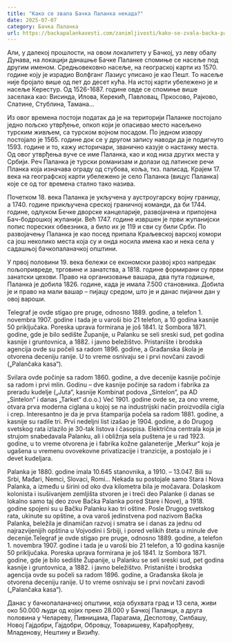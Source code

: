 ```yaml
---
title: "Како се звала Бачка Паланка некада?"
date: 2025-07-07
category: Бачка Паланка
url: https://backapalankavesti.com/zanimljivosti/kako-se-zvala-backa-palanka-nekada/
---
```


Али, у далекој прошлости, на овом локалитету у Бачкој, уз леву обалу Дунава, на локацији данашње Бачке Паланке спомиње се насеље под другим именом. Средњовековно насеље, на геограској карти из 1570. године коју је израдио Волфганг Лазиус уписано је као Пешт. То насеље није бројало више од пет до десет кућа. На истој карти убележено је и насеље Керестур. Од 1526-1687. године овде се спомиње више заселака као: Висинда, Илова, Керекић, Павловац, Пркосово, Рајково, Слатине, Стублина, Тамана…

Из овог времена постоји податак да је на територији Паланке постојало једно пољско утврђење, опкоп који је опасивао место насељено турским живљем, са турском војном посадом. По једном извору постојало је 1565. године док се у другом запису наводи да је подигнуто 1593. године и то, кажу историчари, званично казује о настанку места. Од овог утврђења вуче се име Паланка, као и код низа других места у Србији. Реч Паланка је турски романизам и долази од латинске речи Планка која изначава ограду од стубова, коља, ткз. палисад. Крајем 17. века на географској карти убележено је село Паланка (вицус Паланка) које се од тог времена стално тако назива.

Почетком 18. века Паланка је укључена у аустроугарску војну границу, а 1740. године прикључена среској граничној команди, да би 1744. године, одлуком Бечке дворске канцеларије, развојачена и припојена Бач-бодрошкој жупанији. Већ 1747. године извршен је први жупанијски попис пореских обвезника, а било их је 119 и сви су били Срби. По развојачењу Паланка је као посед припала Краљевској варској комори са још неколико места која су и онда носила имена као и нека села у садашњој бачкопаланачкој општини.

У првој половини 19. века бележи се економски развој кроз напредак пољопривреде, трговине и занатства, а 1818. године формирани су први занатски цехови. Право на организовање вашара, два пута годишње, Паланка је добила 1826. године, када је имала 7.500 становника. Добила је и право на мали вашар – пијацу средом, што је и данас пијачни дан у овој вароши.

Telegraf je ovde stigao pre pruge, odnosno 1889. godine, a telefon 1. novembra 1907. godine i tada je u varoši bio 21 telefon, a 10 godina kasnije 50 priključaka. Poreska uprava formirana je još 1841. Iz Sombora 1871. godine, gde je bilo sedište Županije, u Palanku se seli sreski sud, pet godina kasnije i gruntovnica, a 1882. i javno beležištvo. Pristanište i brodska agencija ovde su počeli sa radom 1896. godine, a Građanska škola je otvorena deceniju ranije. U to vreme osnivaju se i prvi novčani zavodi („Palančaka kasa“).

Svilara ovde počinje sa radom 1860. godine, a dve decenije kasnije počinje sa radom i prvi mlin. Godinu – dve kasnije počinje sa radom i fabrika za preradu kudelje („Juta“, kasnije Kombinat podova „Sintelon“, pa AD „Sintelon“ i danas „Tarket“ d.o.o.) Već 1901. godine ovde se, za ono vreme, otvara prva moderna ciglana u kojoj se na industrijski način proizvodila cigla i crep. Interesantno je da je prva štamparija počela sa radom 1881. godine, a kasnije su radile tri. Prvi nedeljni list izašao je 1904. godine, a do Drugog svetskog rata izlazilo je 30-tak listova i časopisa. Električna centrala koja je strujom snabedavala Palanku, ali i obližnja sela puštena je u rad 1923. godine, u to vreme otvorena je i fabrika kožne galaneterije „Merkur“ koja je ugašena u vremenu ovovekovne privatizacije i tranzicije, a postojalo je i devet kudeljara.

Palanka je 1880. godine imala 10.645 stanovnika, a 1910. – 13.047. Bili su Srbi, Mađari, Nemci, Slovaci, Romi… Nekada su postojale samo Stara i Nova Palanka, a između u širini od oko dva kilometra bila je močavara. Dolaskom kolonista i isušivanjem zemljišta stvoren je i treći deo Palanke (i danas se lokalno samo taj deo zove Bačka Palanka pored Stare i Nove), a 1918. godine spojeni su u Bačku Palanku kao tri oštine. Posle Drugog svetskog rata, ukinute su opštine, a ova varoš jedinstvena pod nazivom Bačka Palanka, beležila je dinamičan razvoj i smatra se i danas za jednu od najrazvijenijih opština u Vojvodini i Srbiji, i pored velikih šteta u minule dve decenije.Telegraf je ovde stigao pre pruge, odnosno 1889. godine, a telefon 1. novembra 1907. godine i tada je u varoši bio 21 telefon, a 10 godina kasnije 50 priključaka. Poreska uprava formirana je još 1841. Iz Sombora 1871. godine, gde je bilo sedište Županije, u Palanku se seli sreski sud, pet godina kasnije i gruntovnica, a 1882. i javno beležištvo. Pristanište i brodska agencija ovde su počeli sa radom 1896. godine, a Građanska škola je otvorena deceniju ranije. U to vreme osnivaju se i prvi novčani zavodi („Palančaka kasa“).

Данас у бачкопаланачкој општини, која обухвата град и 13 села, живи око 50.000 људи од којих преко 28.000 у Бачкој Паланци, а друга половина у Челареву, Пивницама, Парагама, Деспотову, Силбашу, Новој Гајдобри, Гајдобри, Обровцу, Товаришеву, Карађорђеву, Младенову, Нештину и Визићу.
